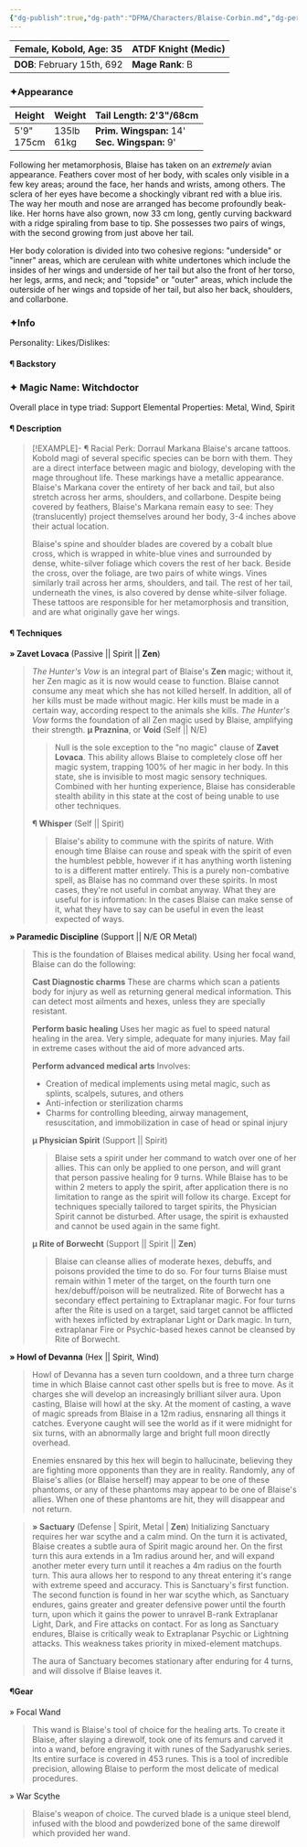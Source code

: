 ```yaml
---
{"dg-publish":true,"dg-path":"DFMA/Characters/Blaise-Corbin.md","dg-permalink":"DFMA/Characters/Blaise-Corbin","permalink":"/DFMA/Characters/Blaise-Corbin/"}
---
```



| **Female, Kobold, Age**: 35<br> | **ATDF Knight** (Medic) |
| ------------------------------- | ----------------------- |
| **DOB**: February 15th, 692     | **Mage Rank**: B        |
### ✦Appearance 

| **Height**    | **Weight**    | **Tail Length:** 2'3"/68cm                       |
| ------------- | ------------- | ------------------------------------------------ |
| 5'9"<br>175cm | 135lb<br>61kg | **Prim. Wingspan:** 14'<br>**Sec. Wingspan:** 9' |

Following her metamorphosis, Blaise has taken on an *extremely* avian appearance. Feathers cover most of her body, with scales only visible in a few key areas; around the face, her hands and wrists, among others. The sclera of her eyes have become a shockingly vibrant red with a blue iris. 
The way her mouth and nose are arranged has become profoundly beak-like. Her horns have also grown, now 33 cm long, gently curving backward with a ridge spiraling from base to tip. 
She possesses two pairs of wings, with the second growing from just above her tail.

Her body coloration is divided into two cohesive regions: "underside" or "inner" areas, which are cerulean with white undertones which include the insides of her wings and underside of her tail but also the front of her torso, her legs, arms, and neck; and "topside" or "outer" areas, which include the outerside of her wings and topside of her tail, but also her back, shoulders, and collarbone.
### ✦Info

Personality: 
Likes/Dislikes:

#### ¶ Backstory





### ✦ Magic Name: Witchdoctor
Overall place in type triad: Support
Elemental Properties: Metal, Wind, Spirit
#### ¶ Description

> [!EXAMPLE]- ¶ Racial Perk: Dorraul Markana
> Blaise's arcane tattoos. Kobold magi of several specific species can be born with them. They are a direct interface between magic and biology, developing with the mage throughout life. These markings have a metallic appearance.
> Blaise's Markana cover the entirety of her back and tail, but also stretch across her arms, shoulders, and collarbone. Despite being covered by feathers, Blaise's Markana remain easy to see: They (translucently) project themselves around her body, 3-4 inches above their actual location.
> 
> Blaise's spine and shoulder blades are covered by a cobalt blue cross, which is wrapped in white-blue vines and surrounded by dense, white-silver foliage which covers the rest of her back. Beside the cross, over the foliage, are two pairs of white wings. 
> Vines similarly trail across her arms, shoulders, and tail. The rest of her tail, underneath the vines, is also covered by dense white-silver foliage.
> These tattoos are responsible for her metamorphosis and transition, and are what originally gave her wings.


#### ¶ Techniques
**» Zavet Lovaca** (Passive || Spirit || **Zen**)
> *The Hunter's Vow* is an integral part of Blaise's **Zen** magic; without it, her Zen magic as it is now would cease to function.
> Blaise cannot consume any meat which she has not killed herself. In addition, all of her kills must be made without magic. Her kills must be made in a certain way, according respect to the animals she kills. 
> *The Hunter's Vow* forms the foundation of all Zen magic used by Blaise, amplifying their strength.
> **µ Praznina**, or **Void** (Self || N/E)
>> Null is the sole exception to the "no magic" clause of **Zavet Lovaca**. This ability allows Blaise to completely close off her magic system, trapping 100% of her magic in her body. In this state, she is invisible to most magic sensory techniques. Combined with her hunting experience, Blaise has considerable stealth ability in this state at the cost of being unable to use other techniques.
>  
> **¶ Whisper** (Self || Spirit)
>> Blaise's ability to commune with the spirits of nature. With enough time Blaise can rouse and speak with the spirit of even the humblest pebble, however if it has anything worth listening to is a different matter entirely. This is a purely non-combative spell, as Blaise has no command over these spirits. In most cases, they're not useful in combat anyway. What they are useful for is information: In the cases Blaise can make sense of it, what they have to say can be useful in even the least expected of ways.

**» Paramedic Discipline** (Support || N/E OR Metal)
> This is the foundation of Blaises medical ability.
> Using her focal wand, Blaise can do the following:
> 
> **Cast Diagnostic charms**
> These are charms which scan a patients body for injury as well as returning general medical information. This can detect most ailments and hexes, unless they are specially resistant.
> 
> **Perform basic healing**
> Uses her magic as fuel to speed natural healing in the area. Very simple, adequate for many injuries. May fail in extreme cases without the aid of more advanced arts.
> 
> **Perform advanced medical arts**
> Involves:
> - Creation of medical implements using metal magic, such as splints, scalpels, sutures, and others
> - Anti-infection or sterilization charms
> - Charms for controlling bleeding, airway management, resuscitation, and immobilization in case of head or spinal injury
>   
> **µ Physician Spirit** (Support || Spirit)
>> Blaise sets a spirit under her command to watch over one of her allies. This can only be applied to one person, and will grant that person passive healing for 9 turns. While Blaise has to be within 2 meters to apply the spirit, after application there is no limitation to range as the spirit will follow its charge. 
>> Except for techniques specially tailored to target spirits, the Physician Spirit cannot be disturbed. After usage, the spirit is exhausted and cannot be used again in the same fight.
>
> **µ Rite of Borwecht** (Support || Spirit || **Zen**)
>> Blaise can cleanse allies of moderate hexes, debuffs, and poisons provided the time to do so. For four turns Blaise must remain within 1 meter of the target, on the fourth turn one hex/debuff/poison will be neutralized.
>> Rite of Borwecht has a secondary effect pertaining to Extraplanar magic. For four turns after the Rite is used on a target, said target cannot be afflicted with hexes inflicted by extraplanar Light or Dark magic. In turn, extraplanar Fire or Psychic-based hexes cannot be cleansed by Rite of Borwecht.

**» Howl of Devanna** (Hex || Spirit, Wind)
> Howl of Devanna has a seven turn cooldown, and a three turn charge time in which Blaise cannot cast other spells but is free to move. As it charges she will develop an increasingly brilliant silver aura.
> Upon casting, Blaise will howl at the sky. At the moment of casting, a wave of magic spreads from Blaise in a 12m radius, ensnaring all things it catches. Everyone caught will see the world as if it were midnight for six turns, with an abnormally large and bright full moon directly overhead.
> 
> Enemies ensnared by this hex will begin to hallucinate, believing they are fighting more opponents than they are in reality. Randomly, any of Blaise's allies (or Blaise herself) may appear to be one of these phantoms, or any of these phantoms may appear to be one of Blaise's allies. When one of these phantoms are hit, they will disappear and not return.

> **» Sactuary** (Defense | Spirit, Metal | **Zen**)
> Initializing Sanctuary requires her war scythe and a calm mind. On the turn it is activated, Blaise creates a subtle aura of Spirit magic around her. On the first turn this aura extends in a 1m radius around her, and will expand another meter every turn until it reaches a 4m radius on the fourth turn. This aura allows her to respond to any threat entering it's range with extreme speed and accuracy. This is Sanctuary's first function.
> The second function is found in her war scythe which, as Sanctuary endures, gains greater and greater defensive power until the fourth turn, upon which it gains the power to unravel B-rank Extraplanar Light, Dark, and Fire attacks on contact. For as long as Sanctuary endures, Blaise is critically weak to Extraplanar Psychic or Lightning attacks. This weakness takes priority in mixed-element matchups.
> 
> The aura of Sanctuary becomes stationary after enduring for 4 turns, and will dissolve if Blaise leaves it.


#### ¶Gear
» Focal Wand
> This wand is Blaise's tool of choice for the healing arts. 
> To create it Blaise, after slaying a direwolf, took one of its femurs and carved it into a wand, before engraving it with runes of the Sadyarushk series. Its entire surface is covered in 453 runes.
> This is a tool of incredible precision, allowing Blaise to perform the most delicate of medical procedures.

» War Scythe
>  Blaise's weapon of choice. The curved blade is a unique steel blend, infused with the blood and powderized bone of the same direwolf which provided her wand. 